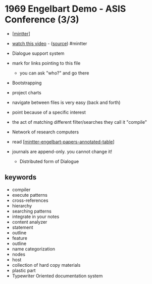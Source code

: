 # 1969 Engelbart Demo - ASIS Conference \(3/3\)

- [[mintter]]
- [watch this video](https://www.youtube.com/watch?v=qX5i08ngM7M&feature=youtu.be&t=1835) - ([source](https://www.notion.so/mintter/Dialogue-Support-System-64ab0067380b46d09f9e75f3f285d492)) #mintter

- Dialogue support system
- mark for links pointing to this file
  - you can ask "who?" and go there
- Bootstrapping
- project charts
- navigate between files is very easy (back and forth)
- point because of a specific interest
- the act of matching different filter/searches they call it "compile"
- Network of research computers
- read [[mintter-engelbart-papers-annotated-table]]
- journals are append-only. you cannot change it!
  - Distributed form of Dialogue

## keywords

- compiler
- execute patterns
- cross-references
- hierarchy
- searching patterns
- integrate in your notes
- content analyzer
- statement
- outline
- feature
- outline
- name categorization
- nodes
- host
- collection of hard copy materials
- plastic part
- Typewriter Oriented documentation system

[//begin]: # "Autogenerated link references for markdown compatibility"
[mintter]: mintter "Mintter"
[mintter-engelbart-papers-annotated-table]: mintter-engelbart-papers-annotated-table "Engelbart Papers: Annotated Table of Contents"
[//end]: # "Autogenerated link references"
